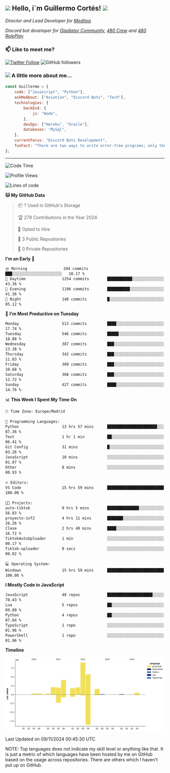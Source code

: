 <h2><img src="https://emojis.slackmojis.com/emojis/images/1531849430/4246/blob-sunglasses.gif?1531849430" width="30"/> Hello, i`m Guillermo Cortés! <img src="https://media.giphy.com/media/PiuVH04cd9JcmqqWKK/giphy.gif" width="50"></h2>
<p><em>Director and Lead Developer for <a href="https://mediteavirtual.es/">Meditea</a>
</em></p>
<p><em>Discord bot developer for <a href="https://discord.comunidadgladiator.com">Gladiator Community</a>, <a href="https://discord.gg/UpvpkUbGdA">480 Crew</a> and <a href="https://discord.gg/dmMRQgH3tu">480 RolePlay</a>
</em></p>

### 📫 Like to meet me?

[![Twitter Follow](https://img.shields.io/twitter/follow/concara3443?label=Follow)](https://twitter.com/intent/follow?screen_name=concara3443)
![GitHub followers](https://img.shields.io/github/followers/concara3443?label=Follow&style=social)

### <img src="https://media.giphy.com/media/WFZvB7VIXBgiz3oDXE/giphy.gif" width="50"> A little more about me...  

```javascript
const Guillermo = {
    code: ["Javascript", "Python"],
    askMeAbout: ["Aviation", "Discord Bots", "Tech"],
    technologies: {
        backEnd: {
            js: "Node",
        },
        devOps: ["Heroku", "Oracle"],
        databases: "MySql",
    },
    currentFocus: "Discord Bots Development",
    funFact: "There are two ways to write error-free programs; only the third one works"
};
```

---

<!--START_SECTION:waka-->
![Code Time](http://img.shields.io/badge/Code%20Time-488%20hrs%2036%20mins-blue)

![Profile Views](http://img.shields.io/badge/Profile%20Views-0-blue)

![Lines of code](https://img.shields.io/badge/From%20Hello%20World%20I%27ve%20Written-29.6%20million%20lines%20of%20code-blue)

**🐱 My GitHub Data** 

> 📦 ? Used in GitHub's Storage 
 > 
> 🏆 279 Contributions in the Year 2024
 > 
> 💼 Opted to Hire
 > 
> 📜 3 Public Repositories 
 > 
> 🔑 0 Private Repositories 
 > 
**I'm an Early 🐤** 

```text
🌞 Morning                294 commits         ███░░░░░░░░░░░░░░░░░░░░░░   10.17 % 
🌆 Daytime                1254 commits        ███████████░░░░░░░░░░░░░░   43.36 % 
🌃 Evening                1196 commits        ██████████░░░░░░░░░░░░░░░   41.36 % 
🌙 Night                  148 commits         █░░░░░░░░░░░░░░░░░░░░░░░░   05.12 % 
```
📅 **I'm Most Productive on Tuesday** 

```text
Monday                   513 commits         ████░░░░░░░░░░░░░░░░░░░░░   17.74 % 
Tuesday                  546 commits         █████░░░░░░░░░░░░░░░░░░░░   18.88 % 
Wednesday                387 commits         ███░░░░░░░░░░░░░░░░░░░░░░   13.38 % 
Thursday                 342 commits         ███░░░░░░░░░░░░░░░░░░░░░░   11.83 % 
Friday                   309 commits         ███░░░░░░░░░░░░░░░░░░░░░░   10.68 % 
Saturday                 368 commits         ███░░░░░░░░░░░░░░░░░░░░░░   12.72 % 
Sunday                   427 commits         ████░░░░░░░░░░░░░░░░░░░░░   14.76 % 
```


📊 **This Week I Spent My Time On** 

```text
🕑︎ Time Zone: Europe/Madrid

💬 Programming Languages: 
Python                   13 hrs 57 mins      ██████████████████████░░░   87.36 % 
Text                     1 hr 1 min          ██░░░░░░░░░░░░░░░░░░░░░░░   06.41 % 
Git Config               31 mins             █░░░░░░░░░░░░░░░░░░░░░░░░   03.26 % 
JavaScript               10 mins             ░░░░░░░░░░░░░░░░░░░░░░░░░   01.07 % 
Other                    8 mins              ░░░░░░░░░░░░░░░░░░░░░░░░░   00.93 % 

🔥 Editors: 
VS Code                  15 hrs 59 mins      █████████████████████████   100.00 % 

🐱‍💻 Projects: 
auto-tiktok              9 hrs 5 mins        ██████████████░░░░░░░░░░░   56.83 % 
proyecto-inf2            4 hrs 11 mins       ███████░░░░░░░░░░░░░░░░░░   26.26 % 
Clase                    2 hrs 40 mins       ████░░░░░░░░░░░░░░░░░░░░░   16.72 % 
TiktokAutoUploader       1 min               ░░░░░░░░░░░░░░░░░░░░░░░░░   00.17 % 
Tiktok-uploader          0 secs              ░░░░░░░░░░░░░░░░░░░░░░░░░   00.02 % 

💻 Operating System: 
Windows                  15 hrs 59 mins      █████████████████████████   100.00 % 
```

**I Mostly Code in JavaScript** 

```text
JavaScript               40 repos            ████████████████████░░░░░   78.43 % 
Lua                      5 repos             ██░░░░░░░░░░░░░░░░░░░░░░░   09.80 % 
Python                   4 repos             ██░░░░░░░░░░░░░░░░░░░░░░░   07.84 % 
TypeScript               1 repo              ░░░░░░░░░░░░░░░░░░░░░░░░░   01.96 % 
PowerShell               1 repo              ░░░░░░░░░░░░░░░░░░░░░░░░░   01.96 % 
```



**Timeline**

![Lines of Code chart](https://raw.githubusercontent.com/Concara3443/Concara3443/main/assets/bar_graph.png)


 Last Updated on 09/11/2024 00:45:30 UTC
<!--END_SECTION:waka-->

NOTE: Top languages does not indicate my skill level or anything like that. It is just a metric of which languages have been hosted by me on GitHub based on the usage across repositories. There are others which I haven't put up on GitHub.
